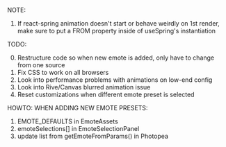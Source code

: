 NOTE:

1. If react-spring animation doesn't start or behave weirdly on 1st render, make sure to put a FROM property inside of useSpring's instantiation

TODO:

0. Restructure code so when new emote is added, only have to change from one source
1. Fix CSS to work on all browsers
2. Look into performance problems with animations on low-end config
3. Look into Rive/Canvas blurred animation issue
4. Reset customizations when different emote preset is selected

HOWTO: WHEN ADDING NEW EMOTE PRESETS:

1. EMOTE_DEFAULTS in EmoteAssets
2. emoteSelections[] in EmoteSelectionPanel
3. update list from getEmoteFromParams() in Photopea
